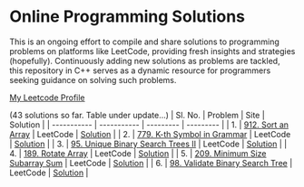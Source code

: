 # Online Programming Solutions

This is an ongoing effort to compile and share solutions to programming problems on platforms like LeetCode, providing fresh insights and strategies (hopefully). Continuously adding new solutions as problems are tackled, this repository in C++ serves as a dynamic resource for programmers seeking guidance on solving such problems.

[My Leetcode Profile](https://leetcode.com/abhishekaudupa/)

(43 solutions so far. Table under update...)
| Sl. No. | Problem | Site | Solution |
| ----------- | ----------- | --------- | --------- |
| 1. | [912. Sort an Array](https://leetcode.com/problems/sort-an-array/description/) | LeetCode | [Solution](https://github.com/abhishekaudupa/Online-Programming-Solutions/commit/590a6d58ea5b1fc894484bf727cdfe4813177568) |
| 2. | [779. K-th Symbol in Grammar](https://leetcode.com/problems/k-th-symbol-in-grammar/description/) | LeetCode | [Solution](https://github.com/abhishekaudupa/Online-Programming-Solutions/commit/7b8d95fa0c8c8c622ddba2b836a232a7dfb3c9e6) |
| 3. | [95. Unique Binary Search Trees II](https://leetcode.com/problems/unique-binary-search-trees-ii/description/) | LeetCode | [Solution](https://github.com/abhishekaudupa/Online-Programming-Solutions/commit/f5b378ff0f321809976fb623d7b6abcf44275c22) |
| 4. | [189. Rotate Array](https://leetcode.com/problems/rotate-array/description/) | LeetCode | [Solution](https://github.com/abhishekaudupa/Online-Programming-Solutions/commit/ccb77cb2ff4b30787110ad4fa71e10f035b7b128) |
| 5. | [209. Minimum Size Subarray Sum](https://leetcode.com/problems/minimum-size-subarray-sum/description/) | LeetCode | [Solution](https://github.com/abhishekaudupa/Online-Programming-Solutions/commit/ccb77cb2ff4b30787110ad4fa71e10f035b7b128) |
| 6. | [98. Validate Binary Search Tree](https://leetcode.com/problems/validate-binary-search-tree/) | LeetCode | [Solution](https://github.com/abhishekaudupa/Online-Programming-Solutions/commit/decf1d71ff2fbbfb5e79c8edb6ca8e967a873dad) |

